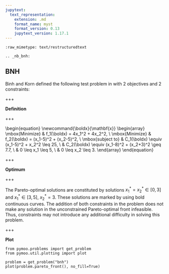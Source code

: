 ```yaml
---
jupytext:
  text_representation:
    extension: .md
    format_name: myst
    format_version: 0.13
    jupytext_version: 1.17.1
---
```


```{raw-cell}
:raw_mimetype: text/restructuredtext

.. _nb_bnh:
```

## BNH

Binh and Korn defined the following test problem in <cite data-cite="bnh"></cite> with 2 objectives and 2 constraints:

+++

**Definition**

+++

\begin{equation}
\newcommand{\boldx}{\mathbf{x}}
\begin{array}
\mbox{Minimize} & f_1(\boldx) = 4x_1^2 + 4x_2^2, \\
\mbox{Minimize} & f_2(\boldx) = (x_1-5)^2 + (x_2-5)^2,    \\
\mbox{subject to} & C_1(\boldx) \equiv (x_1-5)^2 + x_2^2 \leq 25, \\
& C_2(\boldx) \equiv (x_1-8)^2 + (x_2+3)^2 \geq 7.7, \\
& 0 \leq x_1 \leq 5, \\
& 0 \leq x_2 \leq 3.
\end{array}
\end{equation}

+++

**Optimum**

+++

The Pareto-optimal solutions are constituted by solutions 
$x_1^{\ast}=x_2^{\ast} \in [0,3]$ and $x_1^{\ast} \in [3,5]$,
$x_2^{\ast}=3$. These solutions are marked by using bold continuous curves.  The addition of both constraints in the problem does not make any solution
in the unconstrained Pareto-optimal front infeasible. 
Thus, constraints may not introduce any additional difficulty
in solving this problem.

+++

**Plot**

```{code-cell} ipython3
from pymoo.problems import get_problem
from pymoo.util.plotting import plot

problem = get_problem("bnh")
plot(problem.pareto_front(), no_fill=True)
```
